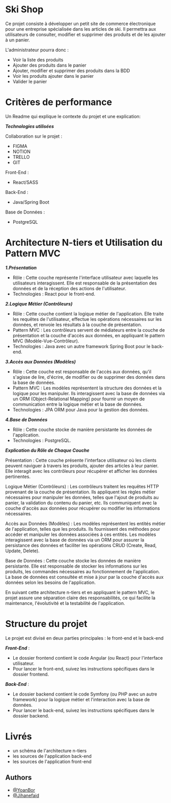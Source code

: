 
# Ski Shop

Ce projet consiste à développer un petit site de commerce électronique pour une entreprise spécialisée dans les articles de ski. Il permettra aux utilisateurs de consulter, modifier et supprimer des produits et de les ajouter à un panier.

L'administrateur pourra donc :

- Voir la liste des produits
- Ajouter des produits dans le panier 
- Ajouter, modifier et supprimer des produits dans la BDD
- Voir les produits ajouter dans le panier
- Valider le panier

# Critères de performance 

Un Readme qui explique le contexte du projet et une explication: 


***Technologies utilisées*** 

Collaboration sur le projet :

- FIGMA
- NOTION
- TRELLO 
- GIT 

Front-End :

- React/SASS

Back-End :

- Java/Spring Boot

Base de Données : 

- PostgreSQL 

#  Architecture N-tiers et Utilisation du Pattern MVC 

***1.Présentation***
* Rôle : Cette couche représente l'interface utilisateur avec laquelle les utilisateurs interagissent. Elle est responsable de la présentation des données et de la réception des actions de l'utilisateur.
* Technologies : React pour le front-end.


***2.Logique Métier (Contrôleurs)***

- Rôle : Cette couche contient la logique métier de l'application. Elle traite les requêtes de l'utilisateur, effectue les opérations nécessaires sur les données, et renvoie les résultats à la couche de présentation.
- Pattern MVC : Les contrôleurs servent de médiateurs entre la couche de présentation et la couche d'accès aux données, en appliquant le pattern MVC (Modèle-Vue-Contrôleur).
- Technologies : Java avec un autre framework Spring Boot pour le back-end.


***3.Accès aux Données (Modèles)***
- Rôle : Cette couche est responsable de l'accès aux données, qu'il s'agisse de lire, d'écrire, de modifier ou de supprimer des données dans la base de données.
- Pattern MVC : Les modèles représentent la structure des données et la logique pour les manipuler. Ils interagissent avec la base de données via un ORM (Object-Relational Mapping) pour fournir un moyen de communication entre la logique métier et la base de données.
- Technologies : JPA ORM pour Java pour la gestion des données.


***4.Base de Données***
- Rôle : Cette couche stocke de manière persistante les données de l'application.
- Technologies : PostgreSQL.

***Explication du Rôle de Chaque Couche***

Présentation : Cette couche présente l'interface utilisateur où les clients peuvent naviguer à travers les produits, ajouter des articles à leur panier. Elle interagit avec les contrôleurs pour récupérer et afficher les données pertinentes.

Logique Métier (Contrôleurs) : Les contrôleurs traitent les requêtes HTTP provenant de la couche de présentation. Ils appliquent les règles métier nécessaires pour manipuler les données, telles que l'ajout de produits au panier, la validation du contenu du panier, etc. Ils communiquent avec la couche d'accès aux données pour récupérer ou modifier les informations nécessaires.

Accès aux Données (Modèles) : Les modèles représentent les entités métier de l'application, telles que les produits. Ils fournissent des méthodes pour accéder et manipuler les données associées à ces entités. Les modèles interagissent avec la base de données via un ORM pour assurer la persistance des données et faciliter les opérations CRUD (Create, Read, Update, Delete).

Base de Données : Cette couche stocke les données de manière persistante. Elle est responsable de stocker les informations sur les produits, les commandes  nécessaires au fonctionnement de l'application. La base de données est consultée et mise à jour par la couche d'accès aux données selon les besoins de l'application.

En suivant cette architecture n-tiers et en appliquant le pattern MVC, le projet assure une séparation claire des responsabilités, ce qui facilite la maintenance, l'évolutivité et la testabilité de l'application.


# Structure du projet 

Le projet est divisé en deux parties principales : le front-end et le back-end

***Front-End*** : 

- Le dossier frontend contient le code Angular (ou React) pour l'interface utilisateur.
- Pour lancer le front-end, suivez les instructions spécifiques dans le dossier frontend.

  
***Back-End*** : 

- Le dossier backend contient le code Symfony (ou PHP avec un autre framework) pour la logique métier et l'interaction avec la base de données.
- Pour lancer le back-end, suivez les instructions spécifiques dans le dossier backend.


# Livrés 

* un schéma de l'architecture n-tiers
* les sources de l'application back-end
* les sources de l'application front-end


## Authors

- [@YoanBor](https://www.github.com/octokatherine)
- [@Jihanefaid](https://www.github.com/octokatherine)









